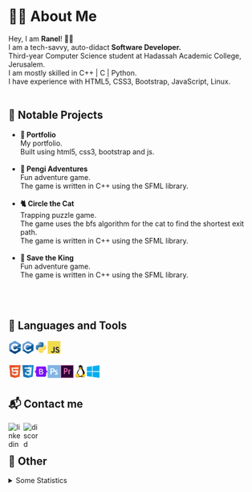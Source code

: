 # 👨‍💻 About Me
Hey, I am **Ranel**! 👋🏽
<br>
I am a tech-savvy, auto-didact **Software Developer.**
<br>
Third-year Computer Science student at Hadassah Academic College, Jerusalem.
<br>
I am mostly skilled in C++ | C | Python.
<br>
I have experience with HTML5, CSS3, Bootstrap, JavaScript, Linux.
<br><br>

## 📝 Notable Projects
- **💼 Portfolio**
    <br>My portfolio.
    <br>Built using html5, css3, bootstrap and js.
  <br><br>
- **🐧 Pengi Adventures**
    <br>Fun adventure game.
    <br>The game is written in C++ using the SFML library.
  <br><br>
- **🐈 Circle the Cat**
    <br>Trapping puzzle game.
    <br>The game uses the bfs algorithm for the cat to find the shortest exit path.
    <br>The game is written in C++ using the SFML library.
  <br><br>
 - **👑 Save the King**
    <br>Fun adventure game.
    <br>The game is written in C++ using the SFML library.
  <br><br>
<br><br>

## 🔨 Languages and Tools
<img align="left" alt="C++" width="26px" src="https://github.com/devicons/devicon/blob/master/icons/cplusplus/cplusplus-original.svg" />
<img align="left" alt="C" width="26px" src="https://github.com/devicons/devicon/blob/master/icons/c/c-original.svg" />
<img align="left" alt="Python" width="26px" src="https://raw.githubusercontent.com/devicons/devicon/master/icons/python/python-original.svg" />
<img align="left" alt="JavaScript" width="26px" src="https://github.com/devicons/devicon/blob/master/icons/javascript/javascript-original.svg" />


<br><br>

<img align="left" alt="HTML5" width="26px" src="https://raw.githubusercontent.com/devicons/devicon/master/icons/html5/html5-original.svg" />
<img align="left" alt="CSS3" width="26px" src="https://raw.githubusercontent.com/devicons/devicon/master/icons/css3/css3-original.svg" />
<img align="left" alt="BOOTSTRAP" width="26px" src="https://github.com/devicons/devicon/blob/master/icons/bootstrap/bootstrap-original.svg" />
<img align="left" alt="Adobe Photoshop" width="26px" src="https://github.com/devicons/devicon/blob/master/icons/photoshop/photoshop-plain.svg" />
<img align="left" alt="Adobe Premiere" width="26px" src="https://github.com/devicons/devicon/blob/master/icons/premierepro/premierepro-original.svg" />
<img align="left" alt="Linux" width="26px" src="https://raw.githubusercontent.com/devicons/devicon/master/icons/linux/linux-original.svg" />
<img align="left" alt="Windows" width="26px" src="https://raw.githubusercontent.com/devicons/devicon/master/icons/windows8/windows8-original.svg" />

<br><br>


## 📬 Contact me
[<img align="left" alt="linkedin" width="30px" src="https://cdn.worldvectorlogo.com/logos/linkedin-icon-2.svg" />][linkedin]
[<img align="left" alt="discord"  width="30px" src="https://cdn.worldvectorlogo.com/logos/discord.svg" />][discord]
<br><br>


## 🌟 Other
<details>
  <summary>Some Statistics</summary>
  <img width="48%" alt="GitHub Stats" src="https://github-readme-stats.vercel.app/api?username=ranelbe&show_icons=true&hide_border=true"/>
  <img width="40%" alt="GitHub Language Stats" src="https://github-readme-stats.vercel.app/api/top-langs/?username=ranelbe&layout=compact"/>
</details>


<!--  Links and stuff -->
[discord]: https://discordapp.com/users/1011766482176327680/
[linkedin]: https://www.linkedin.com/in/ranel-ben-simman-tov-9710a4244/

